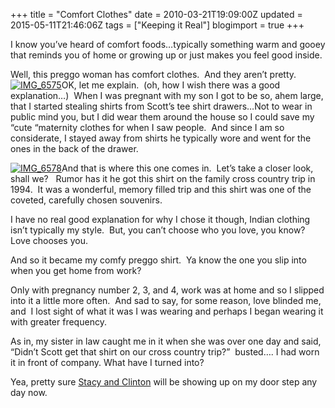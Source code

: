 +++
title = "Comfort Clothes"
date = 2010-03-21T19:09:00Z
updated = 2015-05-11T21:46:06Z
tags = ["Keeping it Real"]
blogimport = true 
+++

I know you’ve heard of comfort foods…typically something warm and gooey that reminds you of home or growing up or just makes you feel good inside.&#160; 

Well, this preggo woman has comfort clothes.&#160; And they aren’t pretty.&#160; [![IMG_6575](https://latc.s3.amazonaws.com/wp-content/uploads/2010/03/IMG_6575.jpg "IMG_6575")](https://latc.s3.amazonaws.com/wp-content/uploads/2010/03/IMG_6575.jpg)OK, let me explain.&#160; (oh, how I wish there was a good explanation…)&#160; When I was pregnant with my son I got to be so, ahem large, that I started stealing shirts from Scott’s tee shirt drawers…Not to wear in public mind you, but I did wear them around the house so I could save my “cute “maternity clothes for when I saw people.&#160; And since I am so considerate, I stayed away from shirts he typically wore and went for the ones in the back of the drawer.&#160; 

[![IMG_6578](https://latc.s3.amazonaws.com/wp-content/uploads/2010/03/IMG_6578.jpg "IMG_6578")](https://latc.s3.amazonaws.com/wp-content/uploads/2010/03/IMG_6578.jpg)And that is where this one comes in.&#160; Let’s take a closer look, shall we?&#160;&#160; Rumor has it he got this shirt on the family cross country trip in 1994.&#160; It was a wonderful, memory filled trip and this shirt was one of the coveted, carefully chosen souvenirs.&#160; 

I have no real good explanation for why I chose it though, Indian clothing isn’t typically my style.&#160; But, you can’t choose who you love, you know?&#160; Love chooses you.

And so it became my comfy preggo shirt.&#160; Ya know the one you slip into when you get home from work? 

Only with pregnancy number 2, 3, and 4, work was at home and so I slipped into it a little more often.&#160; And sad to say, for some reason, love blinded me, and&#160; I lost sight of what it was I was wearing and perhaps I began wearing it with greater frequency.&#160; 

As in, my sister in law caught me in it when she was over one day and said, “Didn’t Scott get that shirt on our cross country trip?”&#160; busted…. I had worn it in front of company. What have I turned into?

Yea, pretty sure [Stacy and Clinton](http://tlc.discovery.com/fansites/whatnottowear/geton/) will be showing up on my door step any day now.&#160; 
